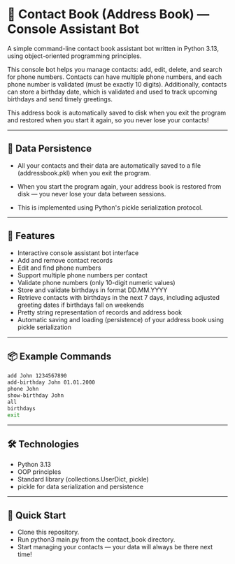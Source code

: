 # 📒 Contact Book (Address Book) — Console Assistant Bot

A simple command-line contact book assistant bot written in Python 3.13, using object-oriented programming principles.

This console bot helps you manage contacts: add, edit, delete, and search for phone numbers. Contacts can have multiple phone numbers, and each phone number is validated (must be exactly 10 digits). Additionally, contacts can store a birthday date, which is validated and used to track upcoming birthdays and send timely greetings.

This address book is automatically saved to disk when you exit the program and restored when you start it again, so you never lose your contacts!

---

## 💾 Data Persistence

- All your contacts and their data are automatically saved to a file (addressbook.pkl) when you exit the program.

- When you start the program again, your address book is restored from disk — you never lose your data between sessions.

- This is implemented using Python's pickle serialization protocol.

---

## 🧠 Features

- Interactive console assistant bot interface
- Add and remove contact records
- Edit and find phone numbers
- Support multiple phone numbers per contact
- Validate phone numbers (only 10-digit numeric values)
- Store and validate birthdays in format DD.MM.YYYY
- Retrieve contacts with birthdays in the next 7 days, including adjusted greeting dates if birthdays fall on weekends
- Pretty string representation of records and address book
- Automatic saving and loading (persistence) of your address book using pickle serialization

---

## 📦 Example Commands

```bash
add John 1234567890
add-birthday John 01.01.2000
phone John
show-birthday John
all
birthdays
exit
```

---

## 🛠 Technologies

- Python 3.13
- OOP principles
- Standard library (collections.UserDict, pickle)
- pickle for data serialization and persistence

---

## 🚀 Quick Start

- Clone this repository.
- Run python3 main.py from the contact_book directory.
- Start managing your contacts — your data will always be there next time!
